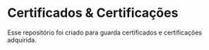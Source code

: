 # Certificados & Certificações
 Esse repositório foi criado para guarda certificados e certificações adquirida.
